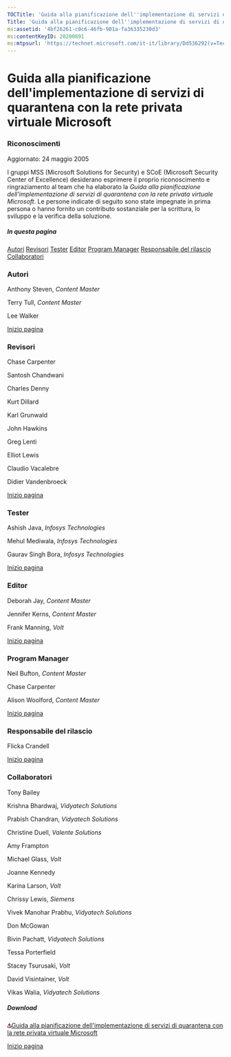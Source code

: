 ```yaml
---
TOCTitle: 'Guida alla pianificazione dell''implementazione di servizi di quarantena con la rete privata virtuale Microsoft - Riconoscimenti'
Title: 'Guida alla pianificazione dell''implementazione di servizi di quarantena con la rete privata virtuale Microsoft - Riconoscimenti'
ms:assetid: '4bf26261-c0c6-46fb-901a-fa36335230d3'
ms:contentKeyID: 20200891
ms:mtpsurl: 'https://technet.microsoft.com/it-it/library/Dd536292(v=TechNet.10)'
---
```


Guida alla pianificazione dell'implementazione di servizi di quarantena con la rete privata virtuale Microsoft
==============================================================================================================

### Riconoscimenti

Aggiornato: 24 maggio 2005

I gruppi MSS (Microsoft Solutions for Security) e SCoE (Microsoft Security Center of Excellence) desiderano esprimere il proprio riconoscimento e ringraziamento al team che ha elaborato la *Guida alla pianificazione dell'implementazione di servizi di quarantena con la* *rete privata virtuale Microsoft*. Le persone indicate di seguito sono state impegnate in prima persona o hanno fornito un contributo sostanziale per la scrittura, lo sviluppo e la verifica della soluzione.

##### In questa pagina

[](#egaa)[Autori](#egaa)
[](#efaa)[Revisori](#efaa)
[](#eeaa)[Tester](#eeaa)
[](#edaa)[Editor](#edaa)
[](#ecaa)[Program Manager](#ecaa)
[](#ebaa)[Responsabile del rilascio](#ebaa)
[](#eaaa)[Collaboratori](#eaaa)

### Autori

Anthony Steven, *Content Master*

Terry Tull, *Content Master*

Lee Walker

[](#mainsection)[Inizio pagina](#mainsection)

### Revisori

Chase Carpenter

Santosh Chandwani

Charles Denny

Kurt Dillard

Karl Grunwald

John Hawkins

Greg Lenti

Elliot Lewis

Claudio Vacalebre

Didier Vandenbroeck

[](#mainsection)[Inizio pagina](#mainsection)

### Tester

Ashish Java, *Infosys Technologies*

Mehul Mediwala, *Infosys Technologies*

Gaurav Singh Bora, *Infosys Technologies*

[](#mainsection)[Inizio pagina](#mainsection)

### Editor

Deborah Jay, *Content Master*

Jennifer Kerns, *Content Master*

Frank Manning, *Volt*

[](#mainsection)[Inizio pagina](#mainsection)

### Program Manager

Neil Bufton, *Content Master* 

Chase Carpenter

Alison Woolford, *Content Master*

[](#mainsection)[Inizio pagina](#mainsection)

### Responsabile del rilascio

Flicka Crandell

[](#mainsection)[Inizio pagina](#mainsection)

### Collaboratori

Tony Bailey

Krishna Bhardwaj, *Vidyatech Solutions*

Prabish Chandran, *Vidyatech Solutions*

Christine Duell, *Valente Solutions*

Amy Frampton

Michael Glass, *Volt*

Joanne Kennedy

Karina Larson, *Volt*

Chrissy Lewis, *Siemens*

Vivek Manohar Prabhu, *Vidyatech Solutions*

Don McGowan

Bivin Pachatt, *Vidyatech Solutions*

Tessa Porterfield

Stacey Tsurusaki, *Volt*

David Visintainer, *Volt*

Vikas Walia, *Vidyatech Solutions*

##### Download

[![](images/Dd536292.icon_exe(it-it,TechNet.10).gif)Guida alla pianificazione dell'implementazione di servizi di quarantena con la rete privata virtuale Microsoft](http://go.microsoft.com/fwlink/?linkid=41308)

[](#mainsection)[Inizio pagina](#mainsection)
